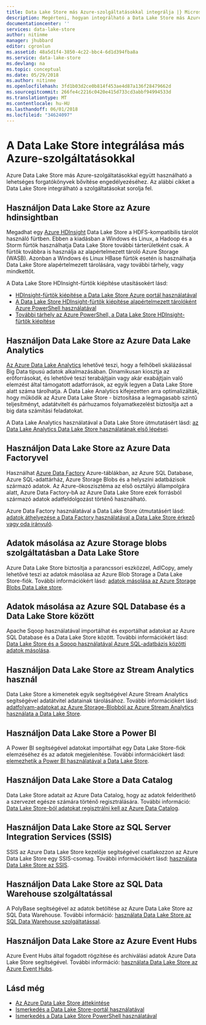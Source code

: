 ```yaml
---
title: Data Lake Store más Azure-szolgáltatásokkal integrálja |} Microsoft Docs
description: Megérteni, hogyan integrálható a Data Lake Store más Azure-szolgáltatásokkal
documentationcenter: ''
services: data-lake-store
author: nitinme
manager: jhubbard
editor: cgronlun
ms.assetid: 48a5d1f4-3850-4c22-bbc4-6d1d394fba8a
ms.service: data-lake-store
ms.devlang: na
ms.topic: conceptual
ms.date: 05/29/2018
ms.author: nitinme
ms.openlocfilehash: 3fd1b03d2ce0b814f453ae4d87a136f28479662d
ms.sourcegitcommit: 266fe4c2216c0420e415d733cd3abbf94994533d
ms.translationtype: MT
ms.contentlocale: hu-HU
ms.lasthandoff: 06/01/2018
ms.locfileid: "34624097"
---
```

# <a name="integrating-data-lake-store-with-other-azure-services"></a>A Data Lake Store integrálása más Azure-szolgáltatásokkal
Azure Data Lake Store más Azure-szolgáltatásokkal együtt használható a lehetséges forgatókönyvek bővítése engedélyezéséhez. Az alábbi cikket a Data Lake Store integrálható a szolgáltatásokat sorolja fel.

## <a name="use-data-lake-store-with-azure-hdinsight"></a>Használjon Data Lake Store az Azure hdinsightban
Megadhat egy [Azure HDInsight](https://azure.microsoft.com/documentation/learning-paths/hdinsight-self-guided-hadoop-training/) Data Lake Store a HDFS-kompatibilis tárolót használó fürtben. Ebben a kiadásban a Windows és Linux, a Hadoop és a Storm fürtök használhatja Data Lake Store további tárterületként csak. A fürtök továbbra is használja az alapértelmezett tároló Azure Storage (WASB). Azonban a Windows és Linux HBase fürtök esetén is használhatja Data Lake Store alapértelmezett tárolására, vagy további tárhely, vagy mindkettőt.

A Data Lake Store HDInsight-fürtök kiépítése utasításokért lásd:

* [HDInsight-fürtök kiépítése a Data Lake Store Azure portál használatával](data-lake-store-hdinsight-hadoop-use-portal.md)
* [A Data Lake Store HDInsight-fürtök kiépítése alapértelmezett tárolóként Azure PowerShell használatával](data-lake-store-hdinsight-hadoop-use-powershell-for-default-storage.md)
* [További tárhely az Azure PowerShell, a Data Lake Store HDInsight-fürtök kiépítése](data-lake-store-hdinsight-hadoop-use-powershell.md)

## <a name="use-data-lake-store-with-azure-data-lake-analytics"></a>Használjon Data Lake Store az Azure Data Lake Analytics
[Az Azure Data Lake Analytics](../data-lake-analytics/data-lake-analytics-overview.md) lehetővé teszi, hogy a felhőbeli skálázással Big Data típusú adatok alkalmazásában. Dinamikusan kiosztja az erőforrásokat, és lehetővé teszi terabájtjain vagy akár exabájtjain való elemzést által támogatott adatforrások, az egyik legyen a Data Lake Store alatt száma tárolhatja. A Data Lake Analytics kifejezetten arra optimalizálták, hogy működik az Azure Data Lake Store - biztosítása a legmagasabb szintű teljesítményt, adatátvitelt és párhuzamos folyamatkezelést biztosítja azt a big data számítási feladatokat.

A Data Lake Analytics használatával a Data Lake Store útmutatásért lásd: [az Data Lake Analytics Data Lake Store használatának első lépései](../data-lake-analytics/data-lake-analytics-get-started-portal.md).

## <a name="use-data-lake-store-with-azure-data-factory"></a>Használjon Data Lake Store az Azure Data Factoryvel
Használhat [Azure Data Factory](https://azure.microsoft.com/services/data-factory/) Azure-táblákban, az Azure SQL Database, Azure SQL-adattárház, Azure Storage Blobs és a helyszíni adatbázisok származó adatok. Az Azure-ökoszisztéma az első osztályú állampolgára alatt, Azure Data Factory-bA az Azure Data Lake Store ezek forrásból származó adatok adatfeldolgozást történő használható.

Azure Data Factory használatával a Data Lake Store útmutatásért lásd: [adatok áthelyezése a Data Factory használatával a Data Lake Store érkező vagy oda irányuló](../data-factory/connector-azure-data-lake-store.md).

## <a name="copy-data-from-azure-storage-blobs-into-data-lake-store"></a>Adatok másolása az Azure Storage blobs szolgáltatásban a Data Lake Store
Azure Data Lake Store biztosítja a parancssori eszközzel, AdlCopy, amely lehetővé teszi az adatok másolása az Azure Blob Storage a Data Lake Store-fiók. További információkért lásd: [adatok másolása az Azure Storage Blobs Data Lake store](data-lake-store-copy-data-azure-storage-blob.md).

## <a name="copy-data-between-azure-sql-database-and-data-lake-store"></a>Adatok másolása az Azure SQL Database és a Data Lake Store között
Apache Sqoop használatával importálhat és exportálhat adatokat az Azure SQL Database és a Data Lake Store között. További információkért lásd: [Data Lake Store és a Sqoop használatával Azure SQL-adatbázis közötti adatok másolása](data-lake-store-data-transfer-sql-sqoop.md).

## <a name="use-data-lake-store-with-stream-analytics"></a>Használjon Data Lake Store az Stream Analytics használ
Data Lake Store a kimenetek egyik segítségével Azure Stream Analytics segítségével adatátvitel adatainak tárolásához. További információkért lásd: [adatfolyam-adatokat az Azure Storage-Blobból az Azure Stream Analytics használata a Data Lake Store](data-lake-store-stream-analytics.md).

## <a name="use-data-lake-store-with-power-bi"></a>Használjon Data Lake Store a Power BI
A Power BI segítségével adatokat importálhat egy Data Lake Store-fiók elemzéséhez és az adatok megjelenítése. További információkért lásd: [elemezhetik a Power BI használatával a Data Lake Store](data-lake-store-power-bi.md).

## <a name="use-data-lake-store-with-data-catalog"></a>Használjon Data Lake Store a Data Catalog
Data Lake Store adatait az Azure Data Catalog, hogy az adatok felderíthető a szervezet egésze számára történő regisztrálására. További információ: [Data Lake Store-ból adatokat regisztrálni kell az Azure Data Catalog](data-lake-store-with-data-catalog.md).

## <a name="use-data-lake-store-with-sql-server-integration-services-ssis"></a>Használjon Data Lake Store az SQL Server Integration Services (SSIS)
SSIS az Azure Data Lake Store kezelője segítségével csatlakozzon az Azure Data Lake Store egy SSIS-csomag. További információkért lásd: [használata Data Lake Store az SSIS](https://docs.microsoft.com/sql/integration-services/connection-manager/azure-data-lake-store-connection-manager).

## <a name="use-data-lake-store-with-sql-data-warehouse"></a>Használjon Data Lake Store az SQL Data Warehouse szolgáltatással
A PolyBase segítségével az adatok betöltése az Azure Data Lake Store az SQL Data Warehouse. További információ: [használata Data Lake Store az SQL Data Warehouse szolgáltatással](../sql-data-warehouse/sql-data-warehouse-load-from-azure-data-lake-store.md).

## <a name="use-data-lake-store-with-azure-event-hubs"></a>Használjon Data Lake Store az Azure Event Hubs
Azure Event Hubs által fogadott rögzítése és archiválási adatok Azure Data Lake Store segítségével. További információ: [használata Data Lake Store az Azure Event Hubs](data-lake-store-archive-eventhub-capture.md).

## <a name="see-also"></a>Lásd még
* [Az Azure Data Lake Store áttekintése](data-lake-store-overview.md)
* [Ismerkedés a Data Lake Store-portál használatával](data-lake-store-get-started-portal.md)
* [Ismerkedés a Data Lake Store PowerShell használatával](data-lake-store-get-started-powershell.md)  

